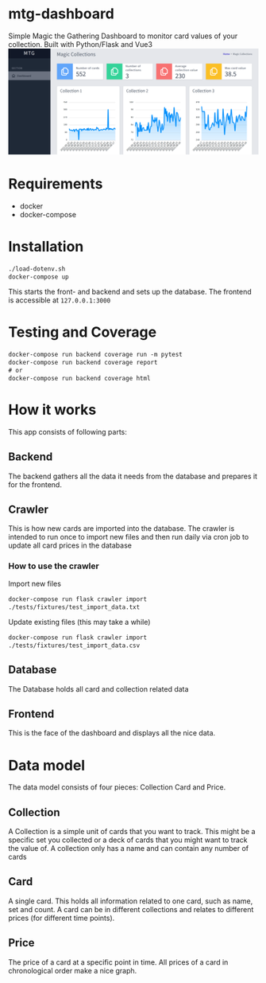  # mtg-dashboard
Simple Magic the Gathering Dashboard to monitor card values of your collection. Built with Python/Flask and Vue3
![main dashboard screen](https://github.com/xorg/mtg-dashboard/blob/media/main_screen.png)

# Requirements
- docker
- docker-compose

# Installation
```
./load-dotenv.sh
docker-compose up
```
   
This starts the front- and backend and sets up the database. The frontend is accessible at `127.0.0.1:3000`

# Testing and Coverage
```
docker-compose run backend coverage run -m pytest
docker-compose run backend coverage report
# or
docker-compose run backend coverage html
```

# How it works
This app consists of following parts:

## Backend
The backend gathers all the data it needs from the database and prepares it for the frontend.

## Crawler
This is how new cards are imported into the database. The crawler is intended to run once to import new files and then run daily via cron job to update all card prices in the database

### How to use the crawler
Import new files
```
docker-compose run flask crawler import ./tests/fixtures/test_import_data.txt
```

Update existing files (this may take a while)
```
docker-compose run flask crawler import ./tests/fixtures/test_import_data.csv
```

## Database
The Database holds all card and collection related data


## Frontend
This is the face of the dashboard and displays all the nice data.

# Data model

The data model consists of four pieces: Collection Card and Price.

## Collection

A Collection is a simple unit of cards that you want to track. This might be a specific set you collected or a deck of cards that you might want to track the value of. A collection only has a name and can contain any number of cards

## Card
A single card. This holds all information related to one card, such as name, set and count. A card can be in different collections and relates to different prices (for different time points).

## Price
The price of a card at a specific point in time. All prices of a card in chronological order make a nice graph.
